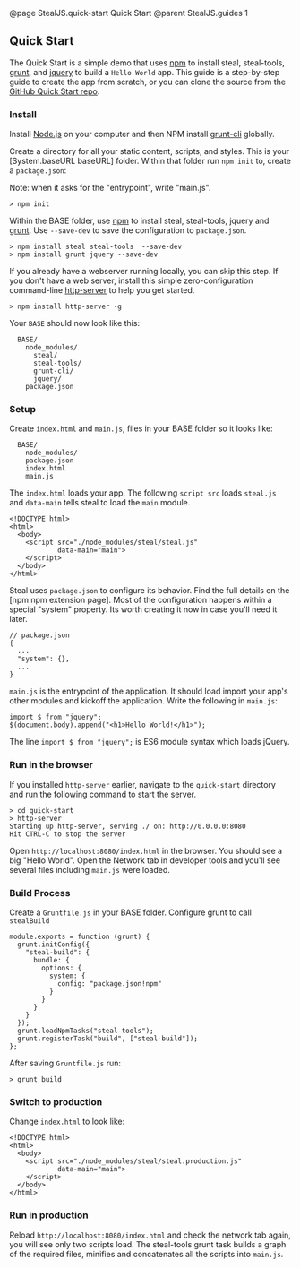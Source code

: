 @page StealJS.quick-start Quick Start
@parent StealJS.guides 1

## Quick Start

The Quick Start is a simple demo that uses [npm](https://www.npmjs.org/) to install steal, steal-tools, [grunt](http://gruntjs.com/),
and [jquery](http://jquery.com/) to build a `Hello World` app. This guide is a step-by-step guide to create the app from scratch, or you can clone the source from the [GitHub Quick Start repo](https://github.com/stealjs/quick-start).

### Install

Install [Node.js](http://nodejs.org/) on your computer and then NPM install [grunt-cli](http://gruntjs.com/getting-started) globally.

Create a directory for all your static content, scripts, and styles.
This is your [System.baseURL baseURL] folder. Within that folder run `npm init` to, create a `package.json`:

Note: when it asks for the "entrypoint", write "main.js".

    > npm init

Within the BASE folder, use [npm](https://www.npmjs.org/) to install steal, steal-tools, jquery and
[grunt](http://gruntjs.com/). Use `--save-dev` to save the configuration to `package.json`.

	> npm install steal steal-tools  --save-dev
    > npm install grunt jquery --save-dev

If you already have a webserver running locally, you can skip this step. If you don't have a web server, install this simple zero-configuration command-line [http-server](https://www.npmjs.com/package/http-server) to help you get started.

    > npm install http-server -g

Your `BASE` should now look like this:

      BASE/
        node_modules/
          steal/
          steal-tools/
          grunt-cli/
          jquery/
        package.json

### Setup

Create `index.html` and `main.js`, files in your BASE folder so it looks like:

      BASE/
        node_modules/
        package.json
        index.html
        main.js

The `index.html` loads your app. The following `script src` loads `steal.js` and
`data-main` tells steal to load the `main` module.

    <!DOCTYPE html>
    <html>
      <body>
        <script src="./node_modules/steal/steal.js"
                data-main="main">
        </script>
      </body>
    </html>

Steal uses `package.json` to configure its behavior. Find the full details on
the [npm npm extension page]. Most of the configuration happens within
a special "system" property. Its worth creating it now in case you'll
need it later.

```
// package.json
{
  ...
  "system": {},
  ...
}
```


`main.js` is the entrypoint of the application. It should load import your
app's other modules and kickoff the application. Write the following in `main.js`:

    import $ from "jquery";
    $(document.body).append("<h1>Hello World!</h1>");

The line `import $ from "jquery";` is ES6 module syntax which loads jQuery.

### Run in the browser

If you installed `http-server` earlier, navigate to the `quick-start` directory and run the following command to start the server.

```
> cd quick-start
> http-server
Starting up http-server, serving ./ on: http://0.0.0.0:8080
Hit CTRL-C to stop the server
```

Open `http://localhost:8080/index.html` in the browser. You should see a big "Hello World". Open the Network tab in developer tools and you'll see several files including `main.js` were loaded.

### Build Process

Create a `Gruntfile.js` in your BASE folder. Configure grunt to
call `stealBuild`

	module.exports = function (grunt) {
	  grunt.initConfig({
		"steal-build": {
		  bundle: {
			options: {
			  system: {
				config: "package.json!npm"
			  }
			}
		  }
		}
	  });
	  grunt.loadNpmTasks("steal-tools");
	  grunt.registerTask("build", ["steal-build"]);
	};

After saving `Gruntfile.js` run:

    > grunt build

### Switch to production

Change `index.html` to look like:

    <!DOCTYPE html>
    <html>
      <body>
        <script src="./node_modules/steal/steal.production.js"
                data-main="main">
        </script>
      </body>
    </html>

### Run in production

Reload `http://localhost:8080/index.html` and check the network tab again, you will see only two scripts load. 
The steal-tools grunt task builds a graph of the required files, minifies and concatenates all the scripts into `main.js`. 
